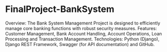 # FinalProject-BankSystem
Overview: The Bank System Management Project is designed to efficiently manage core banking functions with robust security measures.
Features: Customer Management, Bank Account Handling, Account Operations, Loan Processing and Transaction Management.
Technologies: Python (Django), Django REST Framework, Swagger (for API documentation) and GitHub.
